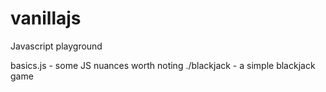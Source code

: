 # vanillajs

Javascript playground

basics.js - some JS nuances worth noting
./blackjack - a simple blackjack game 